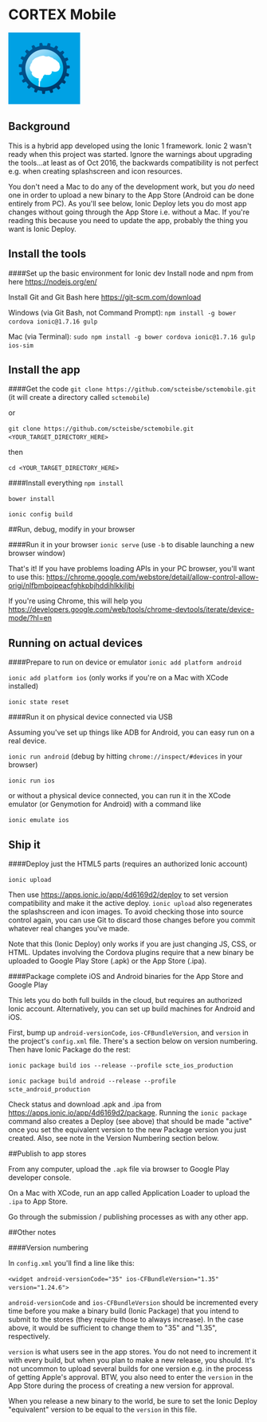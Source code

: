 # CORTEX Mobile
![alt text](https://raw.githubusercontent.com/scteisbe/sctemobile/master/resources/ios/icon/icon-72%402x.png "CORTEX Mobile")

## Background
This is a hybrid app developed using the Ionic 1 framework. Ionic 2 wasn't ready when this project was started. Ignore the warnings about upgrading the tools...at least as of Oct 2016, the backwards compatibility is not perfect e.g. when creating splashscreen and icon resources.

You don't need a Mac to do any of the development work, but you _do_ need one in order to upload a new binary to the App Store (Android can be done entirely from PC). As you'll see below, Ionic Deploy lets you do most app changes without going through the App Store i.e. without a Mac. If you're reading this because you need to update the app, probably the thing you want is Ionic Deploy.

## Install the tools

####Set up the basic environment for Ionic dev
Install node and npm from here https://nodejs.org/en/

Install Git and Git Bash here https://git-scm.com/download

Windows (via Git Bash, not Command Prompt): `npm install -g bower cordova ionic@1.7.16 gulp`

Mac (via Terminal): `sudo npm install -g bower cordova ionic@1.7.16 gulp ios-sim`

## Install the app

####Get the code
`git clone https://github.com/scteisbe/sctemobile.git` (it will create a directory called `sctemobile`)

or 

`git clone https://github.com/scteisbe/sctemobile.git <YOUR_TARGET_DIRECTORY_HERE>`

then

`cd <YOUR_TARGET_DIRECTORY_HERE>`

####Install everything
`npm install`

`bower install`

`ionic config build`

##Run, debug, modify in your browser

####Run it in your browser
`ionic serve`  (use `-b` to disable launching a new browser window)

That's it! If you have problems loading APIs in your PC browser, you'll want to use this: https://chrome.google.com/webstore/detail/allow-control-allow-origi/nlfbmbojpeacfghkpbjhddihlkkiljbi

If you're using Chrome, this will help you https://developers.google.com/web/tools/chrome-devtools/iterate/device-mode/?hl=en

## Running on actual devices

####Prepare to run on device or emulator
`ionic add platform android`

`ionic add platform ios` (only works if you're on a Mac with XCode installed)

`ionic state reset`

####Run it on physical device connected via USB

Assuming you've set up things like ADB for Android, you can easy run on a real device.

`ionic run android`  (debug by hitting `chrome://inspect/#devices` in your browser)

`ionic run ios`

or without a physical device connected, you can run it in the XCode emulator (or Genymotion for Android) with a command like

`ionic emulate ios`

## Ship it

####Deploy just the HTML5 parts (requires an authorized Ionic account)

`ionic upload`

Then use https://apps.ionic.io/app/4d6169d2/deploy to set version compatibility and make it the active deploy. `ionic upload` also regenerates the splashscreen and icon images. To avoid checking those into source control again, you can use Git to discard those changes before you commit whatever real changes you've made.

Note that this (Ionic Deploy) only works if you are just changing JS, CSS, or HTML. Updates involving the Cordova plugins require that a new binary be uploaded to Google Play Store (.apk) or the App Store (.ipa).

####Package complete iOS and Android binaries for the App Store and Google Play

This lets you do both full builds in the cloud, but requires an authorized Ionic account. Alternatively, you can set up build machines for Android and iOS.

First, bump up `android-versionCode`, `ios-CFBundleVersion`, and `version` in the project's `config.xml` file. There's a section below on version numbering. Then have Ionic Package do the rest:

`ionic package build ios --release --profile scte_ios_production`

`ionic package build android --release --profile scte_android_production`

Check status and download .apk and .ipa from https://apps.ionic.io/app/4d6169d2/package. Running the `ionic package` command also creates a Deploy (see above) that should be made "active" once you set the equivalent version to the new Package version you just created. Also, see note in the Version Numbering section below.

##Publish to app stores

From any computer, upload the `.apk` file via browser to Google Play developer console.

On a Mac with XCode, run an app called Application Loader to upload the `.ipa` to App Store.

Go through the submission / publishing processes as with any other app.

##Other notes

####Version numbering

In `config.xml` you'll find a line like this:

`<widget android-versionCode="35" ios-CFBundleVersion="1.35" version="1.24.6">`

`android-versionCode` and `ios-CFBundleVersion` should be incremented every time before you make a binary build (Ionic Package) that you intend to submit to the stores (they require those to always increase). In the case above, it would be sufficient to change them to "35" and "1.35", respectively.

`version` is what users see in the app stores. You do not need to increment it with every build, but when you plan to make a new release, you should. It's not uncommon to upload several builds for one version e.g. in the process of getting Apple's approval. BTW, you also need to enter the `version` in the App Store during the process of creating a new version for approval.

When you release a new binary to the world, be sure to set the Ionic Deploy "equivalent" version to be equal to the `version` in this file.
